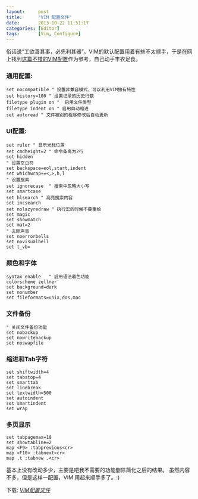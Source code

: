 ```yaml
---
layout:     post
title:      "VIM 配置文件"
date:       2013-10-22 11:51:17
categories: [Editor]
tags:       [Vim, Configure]
---
```


俗话说“工欲善其事，必先利其器”。VIM的默认配置用着有些不太顺手，于是在网上找到[这篇不错的VIM配置](http://amix.dk/vim/vimrc.html)作为参考，自己动手丰衣足食。
<!--more-->

### 通用配置:

```vim
set nocompatible " 设置非兼容模式，可以利用VIM独有特性
set history=100 " 设置记录的历史行数
filetype plugin on "  启用文件类型
filetype indent on " 启用自动缩进
set autoread " 文件被别的程序修改后自动更新
```

### UI配置:

```vim
set ruler " 显示光标位置
set cmdheight=2 " 命令条高为2行
set hidden
" 设置空白符
set backspace=eol,start,indent
set whichwrap+=<,>,h,l
" 设置搜索
set ignorecase	" 搜索中忽略大小写
set smartcase
set hlsearch " 高亮搜索内容
set incsearch
set nolazyredraw " 执行宏的时候不要重绘
set magic
set showmatch
set mat=2
" 去除声音
set noerrorbells
set novisualbell
set t_vb=
```

### 颜色和字体

```vim
syntax enable	" 启用语法着色功能
colorscheme zellner
set background=dark
set nonumber
set fileformats=unix,dos,mac
```

### 文件备份

```vim
" 关闭文件备份功能
set nobackup
set nowritebackup
set noswapfile
```

### 缩进和Tab字符

```vim
set shiftwidth=4
set tabstop=4
set smarttab
set linebreak
set textwidth=500
set autoindent
set smartindent
set wrap
```

### 多页显示

```vim
set tabpagemax=10
set showtabline=2
map <F9> :tabprevious<cr>
map <F10> :tabnext<cr>
map ,t :tabnew .<cr>
```

基本上没有改动多少，主要是吧我不需要的功能删除简化之后的结果。
虽然内容不多，但是这样一配置，VIM 用起来顺手多了。:)

下载: _[VIM配置文件](https://gist.githubusercontent.com/wizjin/9424618/raw/b0537af2a2f261943a9d68d16d50ccf4b5cb5430/.vimrc)_
